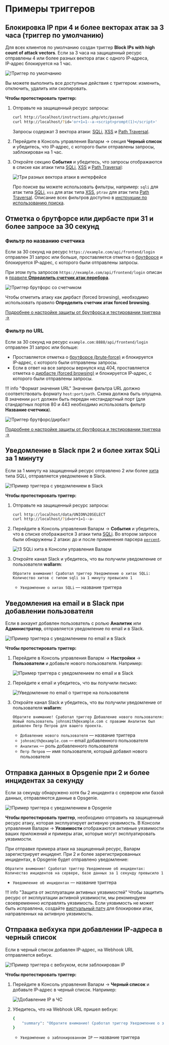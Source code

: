 # Примеры триггеров

## Блокировка IP при 4 и более векторах атак за 3 часа (триггер по умолчанию)

Для всех клиентов по умолчанию создан триггер **Block IPs with high count of attack vectors**. Если за 3 часа на защищенный ресурс отправлены 4 или более разных вектора атак с одного IP‑адреса, IP‑адрес блокируется на 1 час.

![!Триггер по умолчанию](../../images/user-guides/triggers/trigger-example-default.png)

Вы можете выполнить все доступные действия с триггером: изменить, отключить, удалить или скопировать.

**Чтобы протестировать триггер:**

1. Отправьте на защищенный ресурс запросы:

    ```bash
    curl http://localhost/instructions.php/etc/passwd
    curl http://localhost/?id='or+1=1--a-<script>prompt(1)</script>'
    ```

    Запросы содержат 3 вектора атаки: [SQLi](../../attacks-vulns-list.md#sqlинъекция-sql-injection), [XSS](../../attacks-vulns-list.md#межсайтовый-скриптинг-англ-cross-site-scripting-xss) и [Path Traversal](../../attacks-vulns-list.md#path-traversal).
2. Перейдите в Консоль управления Валарм → секция **Черный список** и убедитесь, что IP‑адрес, с которого были отправлены запросы, заблокирован на 1 час.
3. Откройте секцию **События** и убедитесь, что запросы отображаются в списке как атаки типа [SQLi](../../attacks-vulns-list.md#sqlинъекция-sql-injection), [XSS](../../attacks-vulns-list.md#межсайтовый-скриптинг-англ-cross-site-scripting-xss) и [Path Traversal](../../attacks-vulns-list.md#path-traversal):

    ![!Три разных вектора атаки в интерфейсе](../../images/user-guides/triggers/test-3-attack-vectors-events.png)

    Про поиске вы можете использовать фильтры, например: `sqli` для атак типа [SQLi](../../attacks-vulns-list.md#sqlинъекция-sql-injection), `xss` для атак типа [XSS](../../attacks-vulns-list.md#межсайтовый-скриптинг-англ-cross-site-scripting-xss), `ptrav` для атак типа [Path Traversal](../../attacks-vulns-list.md#path-traversal). Описание всех фильтров доступно в [инструкции по использованию поиска](../../user-guides/search-and-filters/use-search.md).

## Отметка о брутфорсе или дирбасте при 31 и более запросе за 30 секунд

### Фильтр по названию счетчика

Если за 30 секунд на ресурс `https://example.com/api/frontend/login` отправлен 31 запрос или больше, проставляется отметка о [брутфорсе](../../attacks-vulns-list.md#брутфорс-англ-bruteforce-attack) и блокируется IP‑адрес, с которого были отправлены запросы.

При этом путь запросов `https://example.com/api/frontend/login` описан в [правиле **Определить счетчик атак перебора**](../rules/define-counters.md).

![!Триггер брутфорс со счетчиком](../../images/user-guides/triggers/trigger-example6.png)

Чтобы отметить атаку как дирбаст (forced browsing), необходимо использовать правило **Определить счетчик атак forced browsing**.

[Подробнее о настройке защиты от брутфорса и тестировании триггера →](../../admin-ru/configuration-guides/protecting-against-bruteforce.md)

### Фильтр по URL

Если за 30 секунд на ресурс `example.com:8888/api/frontend/login` отправлен 31 запрос или больше:

* Проставляется отметка о [брутфорсе (brute‑force)](../../attacks-vulns-list.md#брутфорс-англ-bruteforce-attack) и блокируется IP‑адрес, с которого были отправлены запросы.
* Если в ответ на все запросы вернулся код 404, проставляется отметка о [дирбасте (forced browsing)](../../attacks-vulns-list.md#принудительный-просмотр-ресурсов-вебприложения-англ-forced-browsing) и блокируется IP‑адрес, с которого были отправлены запросы.

!!! info "Формат значения URL"
    Значение фильтра URL должно соответствовать формату `host:port/path`. Схема должна быть опущена. В значении `port` должен быть передан нестандартный порт (для стандартных портов 80 и 443 необходимо использовать фильтр **Название счетчика**).

![!Триггер брутфорс/дирбаст](../../images/user-guides/triggers/trigger-example5.png)

[Подробнее о настройке защиты от брутфорса и тестировании триггера →](../../admin-ru/configuration-guides/protecting-against-bruteforce.md)

## Уведомление в Slack при 2 и более хитах SQLi за 1 минуту

Если за 1 минуту на защищенный ресурс отправлено 2 или более [хита](../../glossary-ru.md#хит) типа SQLi, отправляется уведомление в Slack.

![!Пример триггера с уведомлением в Slack](../../images/user-guides/triggers/trigger-example1.png)

**Чтобы протестировать триггер:**

1. Отправьте на защищенный ресурс запросы:

    ```bash
    curl http://localhost/data/UNION%20SELECT
    curl http://localhost/?id=or+1=1--a-
    ```
2. Перейдите в Консоль управления Валарм → **События** и убедитесь, что в списке отображаются 3 атаки типа [SQLi](../../attacks-vulns-list.md#sqlинъекция-sql-injection). Во втором запросе были обнаружены 2 атаки: до и после применения парсера [`percent`](../rules/request-processing.md#percent).

    ![!3 SQLi хита в Консоли управления Валарм](../../images/user-guides/triggers/test-3-sqli-hits.png)
3. Откройте канал Slack и убедитесь, что вы получили уведомление от пользователя **wallarm**:

    ```
    Обратите внимание! Сработал триггер Уведомление о хитах SQLi: Количество хитов с типом sqli за 1 минуту превысило 1
    ```

    * `Уведомление о хитах SQLi` — название триггера

## Уведомления на email и в Slack при добавлении пользователя

Если в аккаунт добавлен пользователь с ролью **Аналитик** или **Администратор**, отправляется уведомление по email и в Slack.

![!Пример триггера с уведомлением по email и в Slack](../../images/user-guides/triggers/trigger-example2.png)

**Чтобы протестировать триггер:**

1. Перейдите в Консоль управления Валарм → **Настройки** → **Пользователи** и добавьте нового пользователя. Например:

    ![!Пример триггера с уведомлением по email и в Slack](../../images/user-guides/settings/integrations/webhook-examples/adding-user.png)

2. Перейдите к email и убедитесь, что вы получили письмо:

    ![!Уведомление по email о триггере на пользователя](../../images/user-guides/triggers/test-new-user-email-message.png)
3. Откройте канал Slack и убедитесь, что вы получили уведомление от пользователя **wallarm**:

    ```
    Обратите внимание! Сработал триггер Добавление нового пользователя: Новый пользователь johnsmith@example.com с правами Аналитик был добавлен Петр Петров для вашего проекта.
    ```

    * `Добавление нового пользователя` — название триггера
    * `johnsmith@example.com` — email добавленного пользователя
    * `Аналитик` — роль добавленного пользователя
    * `Петр Петров` — имя пользователя, который добавил нового пользователя

## Отправка данных в Opsgenie при 2 и более инцидентах за секунду

Если за секунду обнаружено хотя бы 2 инцидента с сервером или базой данных, отправляются данные в Opsgenie.

![!Пример триггера с уведомлением в Opsgenie](../../images/user-guides/triggers/trigger-example3.png)

**Чтобы протестировать триггер**, необходимо отправить на защищенный ресурс атаку, которая эксплуатирует активную уязвимость. В Консоли управления Валарм → **Уязвимости** отображаются активные уязвимости ваших приложений и примеры атак, которые могут эксплуатировать уязвимости.

При отправке примера атаки на защищенный ресурс, Валарм зарегистрирует инцидент. При 2 и более зарегистрированных инцидентах, в Opsgenie будет отправлено уведомление:

```
Обратите внимание! Сработал триггер Уведомление об инцидентах: Количество инцидентов на сервере, базе данных за 1 секунду превысило 1
```

* `Уведомление об инцидентах` — название триггера

!!! info "Защита от эксплуатации активных уязвимостей"
    Чтобы защитить ресурс от эксплуатации активной уязвимости, мы рекомендуем своевременнно исправлять уязвимость. Если уязвимость не может быть исправлена, создайте [виртуальный патч](../rules/vpatch-rule.md) для блокировки атак, направленных на активную уязвимость.

## Отправка вебхука при добавлении IP‑адреса в черный список

Если в черный список добавлен IP‑адрес, на Webhook URL отправляется вебхук.

![!Пример триггера с вебхуком, если заблокирован IP](../../images/user-guides/triggers/trigger-example4.png)

**Чтобы протестировать триггер:**

1. Перейдите в Консоль управления Валарм → **Черный список** и добавьте IP‑адрес в черный список. Например:

    ![!Добавление IP в ЧС](../../images/user-guides/triggers/test-ip-blocking.png)
2. Убедитесь, что на Webhook URL пришел вебхук:

    ```bash
    {
        "summary": "Обратите внимание! Сработал триггер Уведомление о заблокированном IP: IP 1.1.1.1 был заблокирован до 2020-11-10 11:48:22 +0300"
    }
    ```

    * `Уведомление о заблокированном IP` — название триггера

